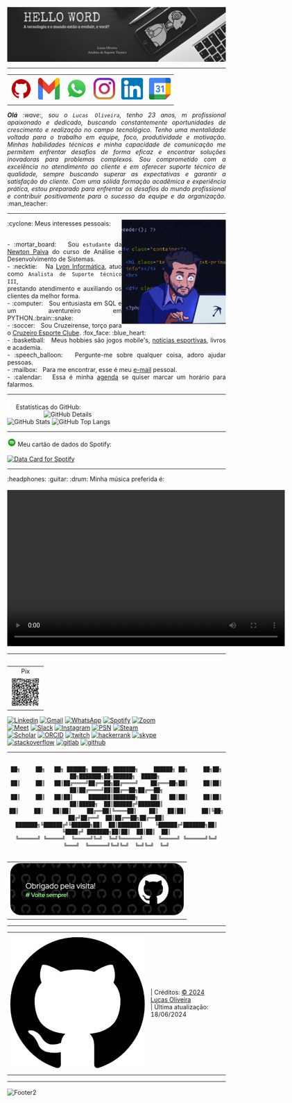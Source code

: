<div>
<img align="center" alt="Header" src="https://github.com/16Lucas/16Lucas/blob/28feab7968e396fc8ac6d80ab20838a29e754b3e/img/head.jpg"/>
</div>

-----

<div align="center">
<table>
<tr>
 <td align="center" colspan="11"></td>
</tr> 
<tr>
<td><a href="https://github.com/16Lucas/" target="_blank"><img src="https://github.com/16Lucas/16Lucas/blob/main/img/github5.png" width="50px" height="50px"/></a>
</td>
<td><a href="mailto:lucasazevedo1620@gmail.com" target="_blank"><img src="https://github.com/16Lucas/16Lucas/blob/main/img/gmail3.png" width="50px" height="50px"/></a>
</td>
<td><a href="https://wa.me/5531999071979" target="_blank"><img src="https://github.com/16Lucas/16Lucas/blob/main/img/wpp2.png" width="50px" height="50px"/></a>
</td>
<td><a href="https://www.instagram.com/pintad0/" target="_blank"><img src="https://github.com/16Lucas/16Lucas/blob/main/img/insta2.png" width="50px" height="50px"/></a>
</td>
<td><a href="https://www.linkedin.com/in/lucas0liveira/" target="_blank"><img src="https://github.com/16Lucas/16Lucas/blob/main/img/linkedin2.png" width="50px" height="50px"/></a>
</td>
<td><a href="https://calendly.com/lucasazevedo1620" target="_blank"><img src="https://github.com/16Lucas/16Lucas/blob/main/img/calendar2.png" width="50px" height="50px"/></a>
</td>
</tr>
<tr>
 <td align="center" colspan="11"></td>
</tr> 
</table>

</div>
<div align="justify">
<i><b>Olá</b> :wave:, sou o <code>Lucas Oliveira</code>, tenho 23 anos, m profissional apaixonado e dedicado, buscando constantemente oportunidades de crescimento e realização no campo tecnológico. Tenho uma mentalidade voltada para o trabalho em equipe, foco, produtividade e motivação. Minhas habilidades técnicas e minha capacidade de comunicação me permitem enfrentar desafios de forma eficaz e encontrar soluções inovadoras para problemas complexos. Sou comprometido com a excelência no atendimento ao cliente e em oferecer suporte técnico de qualidade, sempre buscando superar as expectativas e garantir a satisfação do cliente. Com uma sólida formação acadêmica e experiência prática, estou preparado para enfrentar os desafios do mundo profissional e contribuir positivamente para o sucesso da equipe e da organização.</i> :man_teacher:<br />
</div>

-----

<div>
<div>
<img align="right" alt="GIF" src="https://github.com/16Lucas/16Lucas/blob/main/img/dev.gif" width="240" height="240px"/>
</div>

<summary>:cyclone: Meus interesses pessoais:</summary><br />

<div align="justify">
<p> 
- :mortar_board: &nbsp; Sou <code>estudante</code> da <a href="https://newtonpaiva.br/" target="_blank">Newton Paiva</a> do curso de Análise e Desenvolvimento de Sistemas.<br />
- :necktie: &nbsp; Na <a href="https://www.lyon.com.br/" target="_blank">Lyon Informática</a>, atuo como <code>Analista de Suporte técnico III</code>, <br />prestando atendimento e auxiliando os clientes da melhor forma.<br />
- :computer: &nbsp; Sou entusiasta em SQL e um aventureiro em PYTHON.:brain::snake: <br />
- :soccer: &nbsp; Sou Cruzeirense, torço para o <a href="https://www.cruzeiro.com.br/" target="_blank">Cruzeiro Esporte Clube</a>. :fox_face: :blue_heart: <br />
- :basketball: &nbsp; Meus hobbies são jogos mobile's, <a href="https://ge.globo.com/futebol/times/cruzeiro/" target="_blank">noticias esportivas</a>, livros e academia.<br />
- :speech_balloon: &nbsp; Pergunte-me sobre qualquer coisa, adoro ajudar pessoas.<br />
- :mailbox: &nbsp; Para me encontrar, esse é meu <a href="mailto:lucasazevedo1620@gmail.com" target="_blank">e-mail</a> pessoal.<br />
- :calendar: &nbsp; Essa é minha <a href="https://calendly.com/lucasazevedo1620/30min" target="_blank">agenda</a> se quiser marcar um horário para falarmos.<br />
</p>
</div>
</div>

-----

<summary><img height="20" alt="GIF" src="https://github.com/16Lucas/16Lucas/blob/main/img/graphic.gif"/>Estatísticas do GitHub:</summary>

<div>
<img align="right" alt="GitHub Details" width="420px" src="http://github-profile-summary-cards.vercel.app/api/cards/profile-details?username=16Lucas&theme=github_dark"/>
<!--- <img alt="GitHub Commits" width="200px" src="http://github-profile-summary-cards.vercel.app/api/cards/productive-time?username=16Lucas&theme=github_dark"/> -->
<img alt="GitHub Stats" width="200px" src="http://github-profile-summary-cards.vercel.app/api/cards/stats?username=16Lucas&theme=github_dark"/>
<img alt="GitHub Top Langs" width="200px" src="http://github-profile-summary-cards.vercel.app/api/cards/repos-per-language?username=16Lucas&theme=github_dark"/>
</div>

-----

<div>
<summary><img height="20" alt="GIF" src="https://github.com/16Lucas/16Lucas/blob/main/img/spotify.gif"/>  Meu cartão de dados do Spotify:</summary><br />
<a href="https://data-card-for-spotify.herokuapp.com/card?user_id=12160214089">
  <img src="https://data-card-for-spotify.herokuapp.com/api/card?user_id=12160214089" alt="Data Card for Spotify">
</a>
</div>

-----

<div>
<summary>:headphones: :guitar: :drum: Minha música preferida é:</summary><br/>
</div>

<div align="center">
  <video src="https://github.com/16Lucas/16Lucas/assets/94024150/aaa4fa05-c9c7-456d-878f-d20375ebfdf8" controls width="640" height="360"></video>
</div>

-----

<div>
<table align="right">
<tr>
 <td align="center" colspan="1">Pix</td>
</tr> 
<tr>
<td><img src="https://github.com/16Lucas/16Lucas/blob/main/img/Pix.jpg" width="70px" height="70px"/></td>
</tr>
</table>
<a href="https://www.linkedin.com/in/lucas0liveira/" target="_blank"><img alt="Linkedin" src="https://img.shields.io/badge/LinkedIn-0077B5?style=for-the-badge&logo=linkedin&logoColor=white"/></a>
<a href="mailto:lucasazevedo1620@gmail.com" target="_blank"><img alt="Gmail" src="https://img.shields.io/badge/Gmail-D14836?style=for-the-badge&logo=gmail&logoColor=white"/></a>
<a href="https://wa.me/5531999071979" target="_blank"><img alt="WhatsApp" src="https://img.shields.io/badge/WhatsApp-25D366?style=for-the-badge&logo=whatsapp&logoColor=white"/></a>
<a href="https://open.spotify.com/user/12160214089?si=9dacf15c5ec142b2" target="_blank"><img alt="Spotify" src="https://img.shields.io/badge/Spotify-1ED760?&style=for-the-badge&logo=spotify&logoColor=white"/></a>
<a href="https://us05web.zoom.us/j/2425760565?pwd=aDR1L3RRY2x4U09iWDVTRWxxMjdmQT09" target="_blank"><img alt="Zoom" src="https://img.shields.io/badge/Zoom-2D8CFF?style=for-the-badge&logo=zoom&logoColor=white"/></a><br />
<a href="https://meet.google.com/" target="_blank"><img alt="Meet" src="https://img.shields.io/badge/Google%20Meet-00897B?style=for-the-badge&logo=google-meet&logoColor=white"/></a>
<a href="https://slack.com/app_redirect?channel=UVD9N6VCL" target="_blank"><img alt="Slack" src="https://img.shields.io/badge/Slack-4A154B?style=for-the-badge&logo=slack&logoColor=white"/></a>
<a href="https://www.instagram.com/pintad0/" target="_blank"><img alt="Instagram" src="https://img.shields.io/badge/Instagram-E4405F?style=for-the-badge&logo=instagram&logoColor=white"/></a>
<a href="https://www.playstation.com/pt-br/support/account/add-friends-psn/" target="_blank"><img alt="PSN" src="https://img.shields.io/badge/PlayStation-003791?style=for-the-badge&logo=playstation&logoColor=white"/></a>
<a href="https://steamcommunity.com/id//" target="_blank"><img alt="Steam" src="https://img.shields.io/badge/Steam-000000?style=for-the-badge&logo=steam&logoColor=white"/></a><br />
<a href="https://scholar.google.com.br/citations?user=OARYxSYAAAAJ&hl=pt-BR&oi=ao" target="_blank"><img alt="Scholar" src="https://img.shields.io/badge/Google_Scholar-4285F4?style=for-the-badge&logo=google-scholar&logoColor=white"/></a>
<a href="https://orcid.org/
0000-0001-7538-5927" target="_blank"><img alt="ORCID" src="https://img.shields.io/badge/orcid-A6CE39?style=for-the-badge&logo=orcid&logoColor=white"/></a>
<a href="https://www.twitch.tv/" target="_blank"><img alt="twitch" src="https://img.shields.io/badge/Twitch-9146FF?style=for-the-badge&logo=twitch&logoColor=white"/></a>
<a href="https://www.hackerrank.com/" target="_blank"><img alt="hackerrank" src="https://img.shields.io/badge/-Hackerrank-2EC866?style=for-the-badge&logo=HackerRank&logoColor=white"/></a>
<a href="https://join.skype.com/invite/" target="_blank"><img alt="skype" src="https://img.shields.io/badge/Skype-00AFF0?style=for-the-badge&logo=skype&logoColor=white"/></a>
<br />
<a href="https://stackoverflow.com/users/22206141/" target="_blank"><img alt="stackoverflow" src="https://img.shields.io/badge/Stack_Overflow-FE7A16?style=for-the-badge&logo=stack-overflow&logoColor=white"/></a>
<a href="https://gitlab.com/" target="_blank"><img alt="gitlab" src="https://img.shields.io/badge/GitLab-330F63?style=for-the-badge&logo=gitlab&logoColor=white"/></a>
<a href="https://github.com/" target="_blank"><img alt="github" src="https://img.shields.io/badge/GitHub-100000?style=for-the-badge&logo=github&logoColor=white"/></a>
</div>

-----

<div align="center">

```text

██╗     ██╗   ██╗ ██████╗ █████╗ ███████╗     ██████╗ ██╗     ██╗██╗   ██╗███████╗██╗██████╗  █████╗ 
██║     ██║   ██║██╔════╝██╔══██╗██╔════╝    ██╔═══██╗██║     ██║██║   ██║██╔════╝██║██╔══██╗██╔══██╗
██║     ██║   ██║██║     ███████║███████╗    ██║   ██║██║     ██║██║   ██║█████╗  ██║██████╔╝███████║
██║     ██║   ██║██║     ██╔══██║╚════██║    ██║   ██║██║     ██║╚██╗ ██╔╝██╔══╝  ██║██╔══██╗██╔══██║
███████╗╚██████╔╝╚██████╗██║  ██║███████║    ╚██████╔╝███████╗██║ ╚████╔╝ ███████╗██║██║  ██║██║  ██║
╚══════╝ ╚═════╝  ╚═════╝╚═╝  ╚═╝╚══════╝     ╚═════╝ ╚══════╝╚═╝  ╚═══╝  ╚══════╝╚═╝╚═╝  ╚═╝╚═╝  ╚═╝
                                                                                                                                                                                       
```                                        
</div>
<div align="center">
<table>
<td>
<a href="https://github.com/Lucas16" target="_blank"><img align="center" width="400px" height="120px" src="https://github.com/16Lucas/16Lucas/blob/main/img/githubfooter1.png" alt="github-footer1"/></a>
</td>
</tr>
<tr>
 <td align="center" colspan="2"></td>
</tr> 
</table>
</div>

-----

<div>
<table align="center">
<tr>
 <td align="center" colspan="2"></td>
</tr> 
<tr>
<td>
<a href="https://github.com/Lucas16" target="_blank"><img src="https://github.com/16Lucas/16Lucas/blob/main/img/github.png" largura="25px" altura="25px"/></a>
</td>
<td>
| Créditos: <a href="https://github.com/Lucas16" target="_blank">© 2024 Lucas Oliveira</a><br />
| Última atualização: 18/06/2024
</td>
</tr>
<tr>
 <td align="center" colspan="2"></td>
</tr> 
</table>
</div>

-----

<img align="center" alt="Footer2" src="https://capsule-render.vercel.app/api?type=waving&height=100&color=gray&section=footer"/>

<!---
